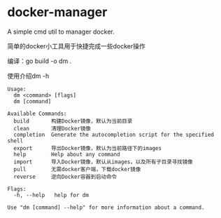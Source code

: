 # docker-manager
A simple cmd util to manager docker.

简单的docker小工具用于快捷完成一些docker操作

编译：go build -o dm .

使用介绍dm -h

```
Usage:
  dm <command> [flags]
  dm [command]

Available Commands:
  build       构建Docker镜像，默认为当前目录
  clean       清理Docker镜像
  completion  Generate the autocompletion script for the specified shell
  export      导出Docker镜像，默认为当前路径下的images
  help        Help about any command
  import      导入Docker镜像，默认从images，以及所有子目录寻找镜像
  pull        无需docker客户端，下载docker镜像
  reverse     逆向Docker容器到启动命令

Flags:
  -h, --help   help for dm

Use "dm [command] --help" for more information about a command.
```